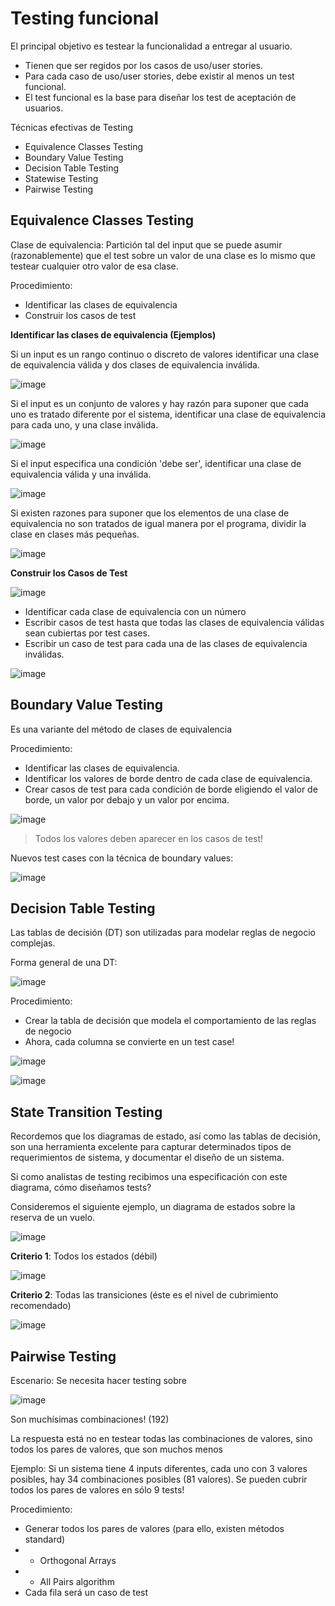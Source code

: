# Testing funcional

El principal objetivo es testear la funcionalidad a entregar al usuario.

- Tienen que ser regidos por los casos de uso/user stories.
- Para cada caso de uso/user stories, debe existir al menos un test funcional.
- El test funcional es la base para diseñar los test de aceptación de usuarios.

Técnicas efectivas de Testing
- Equivalence Classes Testing
- Boundary Value Testing
- Decision Table Testing
- Statewise Testing
- Pairwise Testing

## Equivalence Classes Testing

Clase de equivalencia: Partición tal del input que se
puede asumir (razonablemente) que el test sobre un
valor de una clase es lo mismo que testear cualquier
otro valor de esa clase.

Procedimiento:
- Identificar las clases de equivalencia
- Construir los casos de test

**Identificar las clases de equivalencia (Ejemplos)**

Si un input es un rango continuo o discreto de valores identificar una
clase de equivalencia válida y dos clases de equivalencia inválida.

![image](https://github.com/user-attachments/assets/68e037d2-6de9-4d98-a099-cc6813c876a0)

Si el input es un conjunto de valores y hay razón para suponer que cada
uno es tratado diferente por el sistema, identificar una clase de
equivalencia para cada uno, y una clase inválida. 

![image](https://github.com/user-attachments/assets/e68dcb16-03de-4b51-a38d-848b2bf69d16)

Si el input especifica una condición 'debe ser', identificar una clase de
equivalencia válida y una inválida.

![image](https://github.com/user-attachments/assets/be14cba8-7da2-4f51-a014-2859cb4ece13)

Si existen razones para suponer que los elementos de una clase de
equivalencia no son tratados de igual manera por el programa, dividir la
clase en clases más pequeñas.

![image](https://github.com/user-attachments/assets/60d42685-df05-4c48-a840-aa1e4404a762)

**Construir los Casos de Test**

![image](https://github.com/user-attachments/assets/df41e610-c676-4021-ae79-b59caf74fe2e)

- Identificar cada clase de equivalencia con un número
- Escribir casos de test hasta que todas las clases de equivalencia válidas sean cubiertas por test cases.
- Escribir un caso de test para cada una de las clases de equivalencia inválidas.

![image](https://github.com/user-attachments/assets/77f4925d-804f-499f-ae4d-87b4eab4c530)

## Boundary Value Testing
Es una variante del método de clases de
equivalencia

Procedimiento:
- Identificar las clases de equivalencia.
- Identificar los valores de borde dentro de cada clase de equivalencia.
- Crear casos de test para cada condición de borde eligiendo el valor de borde, un valor por debajo y un valor por encima.

![image](https://github.com/user-attachments/assets/e1b5bacf-261d-4407-826c-c31698862dde)

> Todos los valores deben aparecer en los casos de test!

Nuevos test cases con la técnica de boundary values:

![image](https://github.com/user-attachments/assets/a83506b4-85d9-4e34-a747-5f2d983c5050)

## Decision Table Testing
Las tablas de decisión (DT) son utilizadas para modelar reglas de negocio complejas.

Forma general de una DT:

![image](https://github.com/user-attachments/assets/d1f1178f-c144-4625-8daa-c4580db582eb)

Procedimiento:
- Crear la tabla de decisión que modela el comportamiento de las reglas de negocio
- Ahora, cada columna se convierte en un test case!

![image](https://github.com/user-attachments/assets/93d09551-b0ff-4bc0-8026-e83a6af677c8)

![image](https://github.com/user-attachments/assets/06e206d5-2a7d-4a8a-9d56-8065f7b524b8)

## State Transition Testing

Recordemos que los diagramas de estado, así
como las tablas de decisión, son una herramienta
excelente para capturar determinados tipos de
requerimientos de sistema, y documentar el
diseño de un sistema.

Si como analistas de testing recibimos una
especificación con este diagrama, cómo diseñamos
tests?

Consideremos el siguiente ejemplo, un diagrama de
estados sobre la reserva de un vuelo.

![image](https://github.com/user-attachments/assets/56e2a878-485f-4366-ba20-7b74ee519ed9)

**Criterio 1**: Todos los estados (débil)

![image](https://github.com/user-attachments/assets/ecf930b7-865e-4a54-a6f5-9e5875d2d195)

**Criterio 2**: Todas las transiciones (éste es el nivel de cubrimiento recomendado)

![image](https://github.com/user-attachments/assets/2813fabe-654f-421b-99f5-cb214483e599)

## Pairwise Testing

Escenario: Se necesita hacer testing sobre

![image](https://github.com/user-attachments/assets/c9dbd59c-77b5-4f09-b3a3-ef063d55f6b8)

Son muchísimas combinaciones! (192)

La respuesta está no en testear todas las combinaciones de valores,
sino todos los pares de valores, que son muchos menos

Ejemplo:
Si un sistema tiene 4 inputs diferentes, cada uno con 3 valores
posibles, hay 34 combinaciones posibles (81 valores).
Se pueden cubrir todos los pares de valores en sólo 9 tests!

Procedimiento:
- Generar todos los pares de valores (para ello, existen métodos standard)
- - Orthogonal Arrays
- - All Pairs algorithm
- Cada fila será un caso de test



